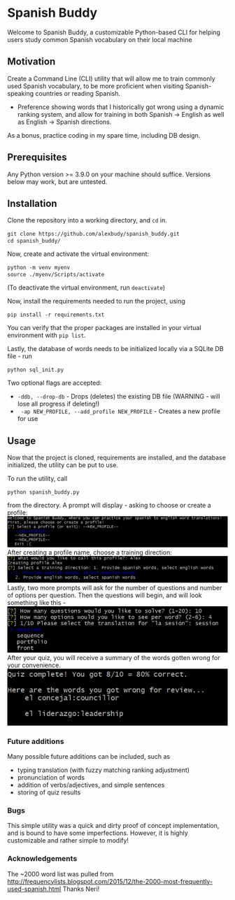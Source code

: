 # Spanish Buddy

Welcome to Spanish Buddy, a customizable Python-based CLI for helping users study common Spanish vocabulary on their local machine

## Motivation

Create a Command Line (CLI) utility that will allow me to train commonly used Spanish vocabulary, to be more proficient when visiting Spanish-speaking countries or reading Spanish.

- Preference showing words that I historically got wrong using a dynamic ranking system, and allow for training in both Spanish -> English as well as English -> Spanish directions.

As a bonus, practice coding in my spare time, including DB design.

## Prerequisites

Any Python version >= 3.9.0 on your machine should suffice. Versions below may work, but are untested.

## Installation

Clone the repository into a working directory, and `cd` in.

```
git clone https://github.com/alexbudy/spanish_buddy.git
cd spanish_buddy/
```

Now, create and activate the virtual environment:

```
python -m venv myenv
source ./myenv/Scripts/activate
```

(To deactivate the virtual environment, run `deactivate`)

Now, install the requirements needed to run the project, using

```
pip install -r requirements.txt
```

You can verify that the proper packages are installed in your virtual environment with `pip list`.

Lastly, the database of words needs to be initialized locally via a SQLite DB file - run

```
python sql_init.py
```

Two optional flags are accepted:

- `-ddb, --drop-db` - Drops (deletes) the existing DB file (WARNING - will lose all progress if deleting!)
- ` -ap NEW_PROFILE, --add_profile NEW_PROFILE` - Creates a new profile for use

## Usage

Now that the project is cloned, requirements are installed, and the database initialized, the utility can be put to use.

To run the utility, call

```
python spanish_buddy.py
```

from the directory. A prompt will display - asking to choose or create a profile:
![Alt text](images/home_prompt.png)
After creating a profile name, choose a training direction:
![Alt text](images/training_direction.png)
Lastly, two more prompts will ask for the number of questions and number of options per question. Then the questions will begin, and will look something like this -
![Alt text](images/sample_q.png)
After your quiz, you will receive a summary of the words gotten wrong for your convenience.
![Alt text](images/results.png)

### Future additions

Many possible future additions can be included, such as

- typing translation (with fuzzy matching ranking adjustment)
- pronunciation of words
- addition of verbs/adjectives, and simple sentences
- storing of quiz results

### Bugs

This simple utility was a quick and dirty proof of concept implementation, and is bound to have some imperfections. However, it is highly customizable and rather simple to modify!

### Acknowledgements

The ~2000 word list was pulled from http://frequencylists.blogspot.com/2015/12/the-2000-most-frequently-used-spanish.html
Thanks Neri!

